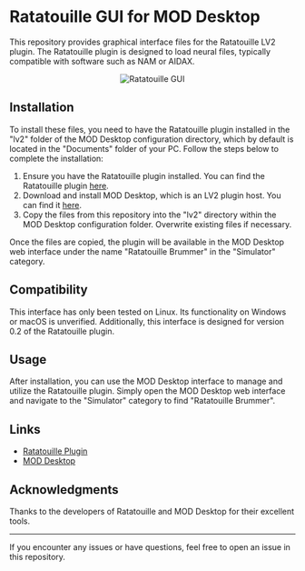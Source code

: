 # Ratatouille GUI for MOD Desktop

This repository provides graphical interface files for the Ratatouille LV2 plugin. The Ratatouille plugin is designed to load neural files, typically compatible with software such as NAM or AIDAX.

<div align="center">
    <img src="https://github.com/Riebeck-one/ratatouille-modgui/assets/721025/349e506f-cd07-4b98-a064-43bc36662e22" alt="Ratatouille GUI">
</div>


## Installation

To install these files, you need to have the Ratatouille plugin installed in the "lv2" folder of the MOD Desktop configuration directory, which by default is located in the "Documents" folder of your PC. Follow the steps below to complete the installation:

1. Ensure you have the Ratatouille plugin installed. You can find the Ratatouille plugin [here](https://github.com/brummer10/Ratatouille.lv2).
2. Download and install MOD Desktop, which is an LV2 plugin host. You can find it [here](https://github.com/moddevices/mod-desktop).
3. Copy the files from this repository into the "lv2" directory within the MOD Desktop configuration folder. Overwrite existing files if necessary.

Once the files are copied, the plugin will be available in the MOD Desktop web interface under the name "Ratatouille Brummer" in the "Simulator" category.

## Compatibility

This interface has only been tested on Linux. Its functionality on Windows or macOS is unverified. Additionally, this interface is designed for version 0.2 of the Ratatouille plugin.

## Usage

After installation, you can use the MOD Desktop interface to manage and utilize the Ratatouille plugin. Simply open the MOD Desktop web interface and navigate to the "Simulator" category to find "Ratatouille Brummer".

## Links

- [Ratatouille Plugin](https://github.com/brummer10/Ratatouille.lv2)
- [MOD Desktop](https://github.com/moddevices/mod-desktop)

## Acknowledgments

Thanks to the developers of Ratatouille and MOD Desktop for their excellent tools.

---

If you encounter any issues or have questions, feel free to open an issue in this repository.
